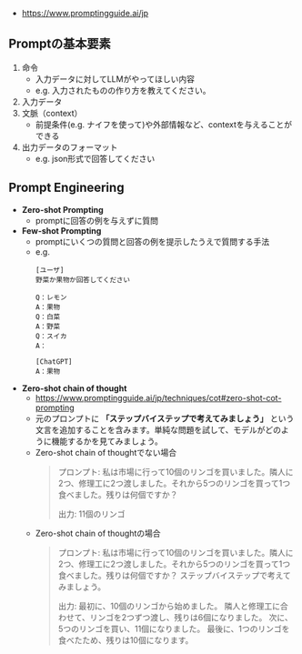 - https://www.promptingguide.ai/jp

## Promptの基本要素
1. 命令
   - 入力データに対してLLMがやってほしい内容
   - e.g. 入力されたものの作り方を教えてください。
2. 入力データ
3. 文脈（context）
   - 前提条件(e.g. ナイフを使って)や外部情報など、contextを与えることができる
4. 出力データのフォーマット
   - e.g. json形式で回答してください

## Prompt Engineering
- **Zero-shot Prompting**
  - promptに回答の例を与えずに質問
- **Few-shot Prompting**
  - promptにいくつの質問と回答の例を提示したうえで質問する手法
  - e.g. 
    ~~~
    [ユーザ]
    野菜か果物か回答してください

    Q：レモン
    A：果物
    Q：白菜
    A：野菜
    Q：スイカ
    A：

    [ChatGPT]
    A：果物
    ~~~
- **Zero-shot chain of thought**
  - https://www.promptingguide.ai/jp/techniques/cot#zero-shot-cot-prompting
  - 元のプロンプトに **「ステップバイステップで考えてみましょう」** という文言を追加することを含みます。単純な問題を試して、モデルがどのように機能するかを見てみましょう。
  - Zero-shot chain of thoughtでない場合
    > プロンプト:
    > 私は市場に行って10個のリンゴを買いました。隣人に2つ、修理工に2つ渡しました。それから5つのリンゴを買って1つ食べました。残りは何個ですか？
    >
    > 出力:
    > 11個のリンゴ
  - Zero-shot chain of thoughtの場合
    > プロンプト:
    > 私は市場に行って10個のリンゴを買いました。隣人に2つ、修理工に2つ渡しました。それから5つのリンゴを買って1つ食べました。残りは何個ですか？
ステップバイステップで考えてみましょう。
    > 
    > 出力:
    > 最初に、10個のリンゴから始めました。
隣人と修理工に合わせて、リンゴを2つずつ渡し、残りは6個になりました。
次に、5つのリンゴを買い、11個になりました。
最後に、1つのリンゴを食べたため、残りは10個になります。
